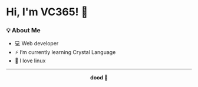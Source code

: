 # Hi, I'm VC365! 👋

### 💡 About Me

- 💻 Web developer
- ⚡ I’m currently learning Crystal Language
- 🌱 I love linux

---

<div align="center">
  <b> dood 🚀</b>
</div><meta name="google-site-verification" content="fTc6wXBw1CJE5HlxXKkVJoCNqg8n_MsYGSSBLKvPUVI" />
